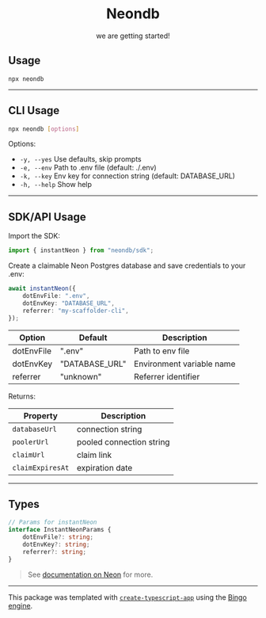<h1 align="center">Neondb</h1>

<p align="center">we are getting started!</p>

## Usage

```shell
npx neondb
```

---

## CLI Usage

```sh
npx neondb [options]
```

Options:

-   `-y, --yes` Use defaults, skip prompts
-   `-e, --env` Path to .env file (default: ./.env)
-   `-k, --key` Env key for connection string (default: DATABASE_URL)
-   `-h, --help` Show help

---

## SDK/API Usage

Import the SDK:

```ts
import { instantNeon } from "neondb/sdk";
```

Create a claimable Neon Postgres database and save credentials to your .env:

```ts
await instantNeon({
	dotEnvFile: ".env",
	dotEnvKey: "DATABASE_URL",
	referrer: "my-scaffolder-cli",
});
```

| Option     | Default        | Description               |
| ---------- | -------------- | ------------------------- |
| dotEnvFile | ".env"         | Path to env file          |
| dotEnvKey  | "DATABASE_URL" | Environment variable name |
| referrer   | "unknown"      | Referrer identifier       |

Returns:

| Property         | Description              |
| ---------------- | ------------------------ |
| `databaseUrl`    | connection string        |
| `poolerUrl`      | pooled connection string |
| `claimUrl`       | claim link               |
| `claimExpiresAt` | expiration date          |

---

## Types

```ts
// Params for instantNeon
interface InstantNeonParams {
	dotEnvFile?: string;
	dotEnvKey?: string;
	referrer?: string;
}
```

> See [documentation on Neon](https://neon.com/docs/reference/neon-launchpad) for more.

---

This package was templated with [`create-typescript-app`](https://github.com/JoshuaKGoldberg/create-typescript-app) using the [Bingo engine](https://create.bingo).
